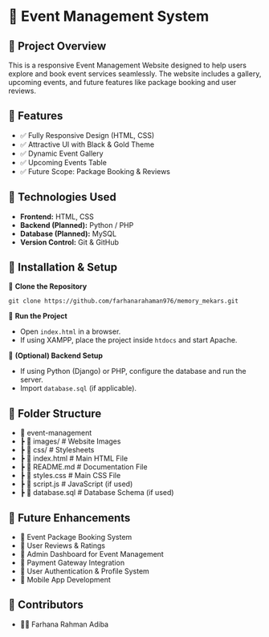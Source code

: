 # 🎉 Event Management System
## 📌 Project Overview
This is a responsive Event Management Website designed to help users explore and book event services seamlessly. The website includes a gallery, upcoming events, and future features like package booking and user reviews.
  
## 📌 Features
-  ✅ Fully Responsive Design (HTML, CSS)
-  ✅ Attractive UI with Black & Gold Theme
-  ✅ Dynamic Event Gallery
-  ✅ Upcoming Events Table
-  ✅ Future Scope: Package Booking & Reviews

## 📌 Technologies Used
- **Frontend:** HTML, CSS
- **Backend (Planned):** Python / PHP
- **Database (Planned):** MySQL
- **Version Control:** Git & GitHub

## 📌 Installation & Setup
🔹 **Clone the Repository**
 
  ``git clone https://github.com/farhanarahaman976/memory_mekars.git``

🔹 **Run the Project**

- Open `index.html` in a browser.
- If using XAMPP, place the project inside `htdocs` and start Apache.

🔹 **(Optional) Backend Setup**

- If using Python (Django) or PHP, configure the database and run the server.
- Import `database.sql` (if applicable).

## 📌 Folder Structure
- 📂 event-management
-  ┣ 📂 images/            # Website Images
-  ┣ 📂 css/               # Stylesheets
-  ┣ 📜 index.html         # Main HTML File
-  ┣ 📜 README.md          # Documentation File
-  ┣ 📜 styles.css         # Main CSS File
-  ┣ 📜 script.js          # JavaScript (if used)
-  ┣ 📜 database.sql       # Database Schema (if used)

## 📌 Future Enhancements
- 🔹 Event Package Booking System
- 🔹 User Reviews & Ratings
- 🔹 Admin Dashboard for Event Management
- 🔹 Payment Gateway Integration
- 🔹 User Authentication & Profile System
- 🔹 Mobile App Development
  
## 📌 Contributors
- 👩‍💻 Farhana Rahman Adiba

